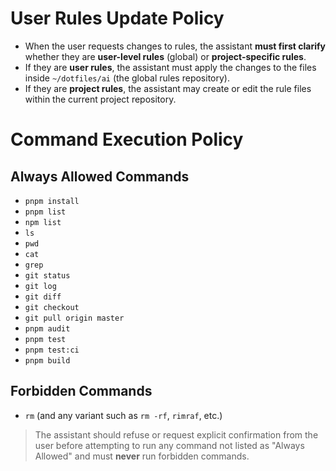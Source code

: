 # User Rules Update Policy

- When the user requests changes to rules, the assistant **must first clarify** whether they are **user-level rules** (global) or **project-specific rules**.
- If they are **user rules**, the assistant must apply the changes to the files inside `~/dotfiles/ai` (the global rules repository).
- If they are **project rules**, the assistant may create or edit the rule files within the current project repository.

# Command Execution Policy

## Always Allowed Commands

- `pnpm install`
- `pnpm list`
- `npm list`
- `ls`
- `pwd`
- `cat`
- `grep`
- `git status`
- `git log`
- `git diff`
- `git checkout`
- `git pull origin master`
- `pnpm audit`
- `pnpm test`
- `pnpm test:ci`
- `pnpm build`

## Forbidden Commands

- `rm` (and any variant such as `rm -rf`, `rimraf`, etc.)

> The assistant should refuse or request explicit confirmation from the user before attempting to run any command not listed as "Always Allowed" and must **never** run forbidden commands.
